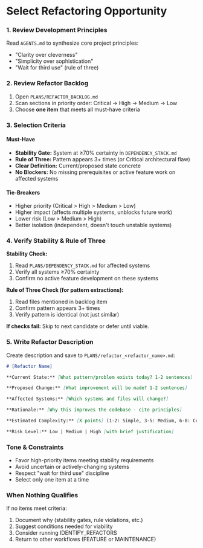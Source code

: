 # Select Refactoring Opportunity

### 1. Review Development Principles

Read `AGENTS.md` to synthesize core project principles:
- "Clarity over cleverness"
- "Simplicity over sophistication"
- "Wait for third use" (rule of three)

### 2. Review Refactor Backlog

1. Open `PLANS/REFACTOR_BACKLOG.md`
2. Scan sections in priority order: Critical → High → Medium → Low
3. Choose **one item** that meets all must-have criteria

### 3. Selection Criteria

#### Must-Have
- **Stability Gate:** System at ≥70% certainty in `DEPENDENCY_STACK.md`
- **Rule of Three:** Pattern appears 3+ times (or Critical architectural flaw)
- **Clear Definition:** Current/proposed state concrete
- **No Blockers:** No missing prerequisites or active feature work on affected systems

#### Tie-Breakers
- Higher priority (Critical > High > Medium > Low)
- Higher impact (affects multiple systems, unblocks future work)
- Lower risk (Low > Medium > High)
- Better isolation (independent, doesn't touch unstable systems)

### 4. Verify Stability & Rule of Three

**Stability Check:**
1. Read `PLANS/DEPENDENCY_STACK.md` for affected systems
2. Verify all systems ≥70% certainty
3. Confirm no active feature development on these systems

**Rule of Three Check (for pattern extractions):**
1. Read files mentioned in backlog item
2. Confirm pattern appears 3+ times
3. Verify pattern is identical (not just similar)

**If checks fail:** Skip to next candidate or defer until viable.

### 5. Write Refactor Description

Create description and save to `PLANS/refactor_<refactor_name>.md`:

```markdown
# [Refactor Name]

**Current State:** [What pattern/problem exists today? 1-2 sentences]

**Proposed Change:** [What improvement will be made? 1-2 sentences]

**Affected Systems:** [Which systems and files will change?]

**Rationale:** [Why this improves the codebase - cite principles]

**Estimated Complexity:** [X points] (1-2: Simple, 3-5: Medium, 6-8: Complex)

**Risk Level:** Low | Medium | High [with brief justification]
```

### Tone & Constraints

- Favor high-priority items meeting stability requirements
- Avoid uncertain or actively-changing systems
- Respect "wait for third use" discipline
- Select only one item at a time

### When Nothing Qualifies

If no items meet criteria:
1. Document why (stability gates, rule violations, etc.)
2. Suggest conditions needed for viability
3. Consider running IDENTIFY_REFACTORS
4. Return to other workflows (FEATURE or MAINTENANCE)
